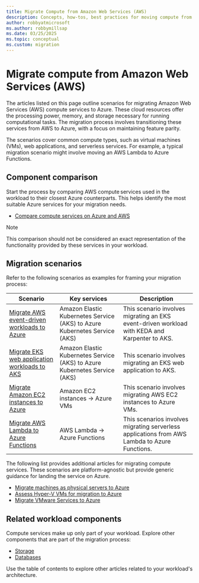 ```yaml
---
title: Migrate Compute from Amazon Web Services (AWS)
description: Concepts, how-tos, best practices for moving compute from AWS to Azure.
author: robbyatmicrosoft
ms.author: robbymillsap
ms.date: 03/25/2025
ms.topic: conceptual
ms.custom: migration
---
```


# Migrate compute from Amazon Web Services (AWS)

The articles listed on this page outline scenarios for migrating Amazon Web Services (AWS) compute services to Azure. These cloud resources offer the processing power, memory, and storage necessary for running computational tasks. The migration process involves transitioning these services from AWS to Azure, with a focus on maintaining feature parity.

The scenarios cover common compute types, such as virtual machines (VMs), web applications, and serverless services. For example, a typical migration scenario might involve moving an AWS Lambda to Azure Functions.

## Component comparison

Start the process by comparing AWS compute services used in the workload to their closest Azure counterparts. This helps identify the most suitable Azure services for your migration needs.

* [Compare compute services on Azure and AWS](/azure/architecture/aws-professional/compute)

> [!NOTE]
> This comparison should not be considered an exact representation of the functionality provided by these services in your workload. 

## Migration scenarios

Refer to the following scenarios as examples for framing your migration process:

| Scenario | Key services | Description |
|----------|--------------|-------------|
| [Migrate AWS event-driven workloads to Azure](/azure/aks/eks-edw-overview) | Amazon Elastic Kubernetes Service (AKS) to Azure Kubernetes Service (AKS) | This scenario involves migrating an EKS event-driven workload with KEDA and Karpenter to AKS. |
| [Migrate EKS web application workloads to AKS](/azure/aks/eks-web-overview) | Amazon Elastic Kubernetes Service (AKS) to Azure Kubernetes Service (AKS) | This scenario involves migrating an EKS web application to AKS. |
| [Migrate Amazon EC2 instances to Azure](/azure/migrate/tutorial-migrate-aws-virtual-machines) | Amazon EC2 instances -> Azure VMs | This scenario involves migrating AWS EC2 instances to Azure VMs. |
| [Migrate AWS Lambda to Azure Functions](/azure/azure-functions/migration/lambda-functions-migration-overview) | AWS Lambda -> Azure Functions | This scenarios involves migrating serverless applications from AWS Lambda to Azure Functions. |

The following list provides additional articles for migrating compute services. These scenarios are platform-agnostic but provide generic guidance for landing the service on Azure.

* [Migrate machines as physical servers to Azure](/azure/migrate/tutorial-migrate-physical-virtual-machines)
* [Assess Hyper-V VMs for migration to Azure](/azure/migrate/tutorial-assess-hyper-v)
* [Migrate VMware Services to Azure](/azure/migrate/vmware/migrate-support-matrix-vmware)

## Related workload components

Compute services make up only part of your workload. Explore other components that are part of the migration process:

- [Storage](./migrate-storage-from-aws.md)
- [Databases](./migrate-databases-from-aws.md)

Use the table of contents to explore other articles related to your workload's architecture.
